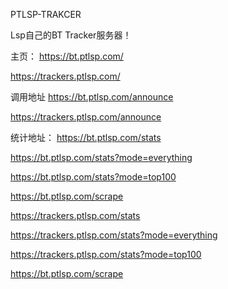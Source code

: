 PTLSP-TRAKCER

Lsp自己的BT Tracker服务器！

主页：
https://bt.ptlsp.com/

https://trackers.ptlsp.com/

调用地址
https://bt.ptlsp.com/announce

https://trackers.ptlsp.com/announce

统计地址：
https://bt.ptlsp.com/stats

https://bt.ptlsp.com/stats?mode=everything

https://bt.ptlsp.com/stats?mode=top100

https://bt.ptlsp.com/scrape

https://trackers.ptlsp.com/stats

https://trackers.ptlsp.com/stats?mode=everything

https://trackers.ptlsp.com/stats?mode=top100

https://bt.ptlsp.com/scrape
